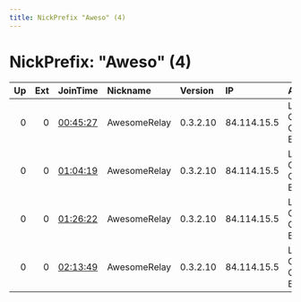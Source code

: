 ```yaml
---
title: NickPrefix "Aweso" (4)
---
```


# NickPrefix: "Aweso" (4)

|   Up |   Ext | JoinTime                                                                                            | Nickname     | Version   | IP          | AS                             | CC   |   ORp |   Dirp | OS   | Contact   |   eFamMembers |
|-----:|------:|:----------------------------------------------------------------------------------------------------|:-------------|:----------|:------------|:-------------------------------|:-----|------:|-------:|:-----|:----------|--------------:|
|    0 |     0 | [00:45:27](https://metrics.torproject.org/rs.html#details/C65795F4A9BE133C818BDDA3A1587338FAA4FA72) | AwesomeRelay | 0.3.2.10  | 84.114.15.5 | Liberty Global Operations B.V. | at   |  9001 |      0 | BSD  | None      |             1 |
|    0 |     0 | [01:04:19](https://metrics.torproject.org/rs.html#details/76A790D8C9A1DDD95AA7CF67366D4E0C984C9792) | AwesomeRelay | 0.3.2.10  | 84.114.15.5 | Liberty Global Operations B.V. | at   |  9001 |      0 | BSD  | None      |             1 |
|    0 |     0 | [01:26:22](https://metrics.torproject.org/rs.html#details/32E11D953BA41BB1DD9D2BDC9A6B5A5DF2CEE6E7) | AwesomeRelay | 0.3.2.10  | 84.114.15.5 | Liberty Global Operations B.V. | at   |  9001 |      0 | BSD  | None      |             1 |
|    0 |     0 | [02:13:49](https://metrics.torproject.org/rs.html#details/0C6DEED846877A16D58DBF65BFFBA98002C5B64D) | AwesomeRelay | 0.3.2.10  | 84.114.15.5 | Liberty Global Operations B.V. | at   |  9001 |      0 | BSD  | None      |             1 |
